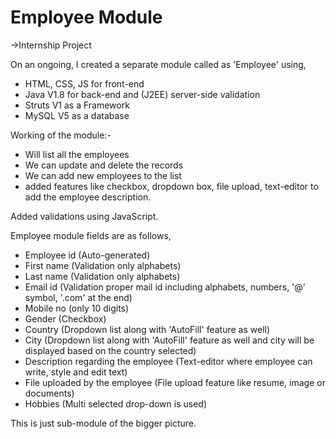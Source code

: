 # Employee Module
->Internship Project

On an ongoing, I created a separate module called as 'Employee' using,
- HTML, CSS, JS for front-end
- Java V1.8 for back-end and (J2EE) server-side validation
- Struts V1 as a Framework
- MySQL V5 as a database

Working of the module:-
- Will list all the employees
- We can update and delete the records
- We can add new employees to the list
- added features like checkbox, dropdown box, file upload, text-editor to add the employee description.

Added validations using JavaScript.

Employee module fields are as follows,
- Employee id (Auto-generated)
- First name (Validation only alphabets)
- Last name (Validation only alphabets)
- Email id (Validation proper mail id including alphabets, numbers, '@' symbol, '.com' at the end)
- Mobile no (only 10 digits)
- Gender (Checkbox)
- Country (Dropdown list along with 'AutoFill' feature as well)
- City (Dropdown list along with 'AutoFill' feature as well and city will be displayed based on the country selected)
- Description regarding the employee (Text-editor where employee can write, style and edit text)
- File uploaded by the employee (File upload feature like resume, image or documents)
- Hobbies (Multi selected drop-down is used)

This is just sub-module of the bigger picture.
